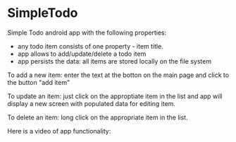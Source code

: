 # SimpleTodo

Simple Todo android app with the following properties:

- any todo item consists of one property - item title.
- app allows to add/update/delete a todo item
- app persists the data: all items are stored locally on the file system

To add a new item: enter the text at the botton on the main page and click to the button "add item"

To update an item: just click on the approptiate item in the list and app will display a new screen with populated data for editing item.

To delete an item: long click on the appropriate item in the list.

Here is a video of app functionality:

